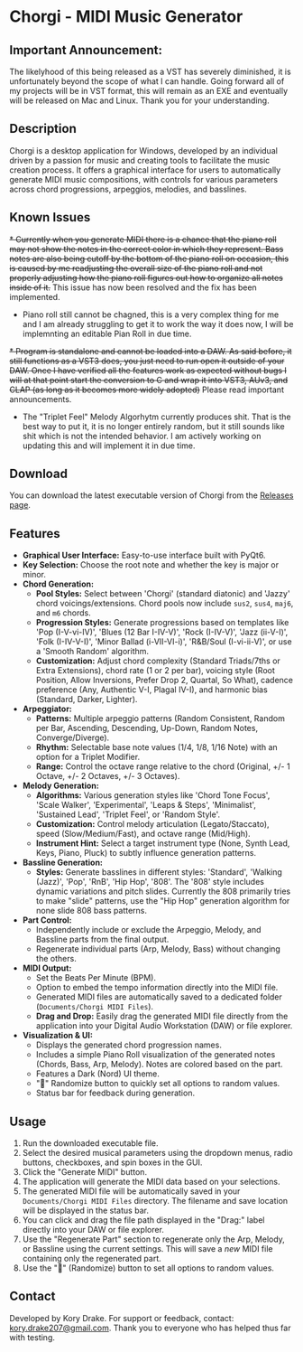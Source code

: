 # Chorgi - MIDI Music Generator


## Important Announcement: 

The likelyhood of this being released as a VST has severely diminished, it is unfortunately beyond the scope of what I can handle. Going forward all of my projects will be in VST format, this will remain as an EXE and eventually will be released on Mac and Linux. Thank you for your understanding. 



## Description

Chorgi is a desktop application for Windows, developed by an individual driven by a passion for music and creating tools to facilitate the music creation process. It offers a graphical interface for users to automatically generate MIDI music compositions, with controls for various parameters across chord progressions, arpeggios, melodies, and basslines.

## Known Issues 

~~* Currently when you generate MIDI there is a chance that the piano roll may not show the notes in the correct color in which they represent. Bass notes are also being cutoff by the bottom of the piano roll on occasion, this is caused by me readjusting the overall size of the piano roll and not properly adjusting how the piano roll figures out how to organize all notes inside of it.~~ This issue has now been resolved and the fix has been implemented.

* Piano roll still cannot be chagned, this is a very complex thing for me and I am already struggling to get it to work the way it does now, I will be implemnting an editable Pian Roll in due time. 

~~* Program is standalone and cannot be loaded into a DAW. As said before, it still functions as a VST3 does, you just need to run open it outside of your DAW. Once I have verified all the features work as expected without bugs I will at that point start the conversion to C and wrap it into VST3, AUv3, and CLAP (as long as it becomes more widely adopted)~~ Please read important announcements.

* The "Triplet Feel" Melody Algorhytm currently produces shit. That is the best way to put it, it is no longer entirely random, but it still sounds like shit which is not the intended behavior. I am actively working on updating this and will implement it in due time.

## Download

You can download the latest executable version of Chorgi from the [Releases page](https://github.com/Kory111111111111111111/Chorgi/releases/tag/Downloads).

## Features

* **Graphical User Interface:** Easy-to-use interface built with PyQt6.
* **Key Selection:** Choose the root note and whether the key is major or minor.
* **Chord Generation:**
    * **Pool Styles:** Select between 'Chorgi' (standard diatonic) and 'Jazzy' chord voicings/extensions. Chord pools now include `sus2`, `sus4`, `maj6`, and `m6` chords.
    * **Progression Styles:** Generate progressions based on templates like 'Pop (I-V-vi-IV)', 'Blues (12 Bar I-IV-V)', 'Rock (I-IV-V)', 'Jazz (ii-V-I)', 'Folk (I-IV-V-I)', 'Minor Ballad (i-VII-VI-i)', 'R&B/Soul (I-vi-ii-V)', or use a 'Smooth Random' algorithm.
    * **Customization:** Adjust chord complexity (Standard Triads/7ths or Extra Extensions), chord rate (1 or 2 per bar), voicing style (Root Position, Allow Inversions, Prefer Drop 2, Quartal, So What), cadence preference (Any, Authentic V-I, Plagal IV-I), and harmonic bias (Standard, Darker, Lighter).
* **Arpeggiator:**
    * **Patterns:** Multiple arpeggio patterns (Random Consistent, Random per Bar, Ascending, Descending, Up-Down, Random Notes, Converge/Diverge).
    * **Rhythm:** Selectable base note values (1/4, 1/8, 1/16 Note) with an option for a Triplet Modifier.
    * **Range:** Control the octave range relative to the chord (Original, +/- 1 Octave, +/- 2 Octaves, +/- 3 Octaves).
* **Melody Generation:**
    * **Algorithms:** Various generation styles like 'Chord Tone Focus', 'Scale Walker', 'Experimental', 'Leaps & Steps', 'Minimalist', 'Sustained Lead', 'Triplet Feel', or 'Random Style'.
    * **Customization:** Control melody articulation (Legato/Staccato), speed (Slow/Medium/Fast), and octave range (Mid/High).
    * **Instrument Hint:** Select a target instrument type (None, Synth Lead, Keys, Piano, Pluck) to subtly influence generation patterns.
* **Bassline Generation:**
    * **Styles:** Generate basslines in different styles: 'Standard', 'Walking (Jazz)', 'Pop', 'RnB', 'Hip Hop', '808'. The '808' style includes dynamic variations and pitch slides. Currently the 808 primarily tries to make "slide" patterns, use the "Hip Hop" generation algorithm for none slide 808 bass patterns.
* **Part Control:**
    * Independently include or exclude the Arpeggio, Melody, and Bassline parts from the final output.
    * Regenerate individual parts (Arp, Melody, Bass) without changing the others.
* **MIDI Output:**
    * Set the Beats Per Minute (BPM).
    * Option to embed the tempo information directly into the MIDI file.
    * Generated MIDI files are automatically saved to a dedicated folder (`Documents/Chorgi MIDI Files`).
    * **Drag and Drop:** Easily drag the generated MIDI file directly from the application into your Digital Audio Workstation (DAW) or file explorer.
* **Visualization & UI:**
    * Displays the generated chord progression names.
    * Includes a simple Piano Roll visualization of the generated notes (Chords, Bass, Arp, Melody). Notes are colored based on the part.
    * Features a Dark (Nord) UI theme.
    * "🎲" Randomize button to quickly set all options to random values.
    * Status bar for feedback during generation.

## Usage

1.  Run the downloaded executable file.
2.  Select the desired musical parameters using the dropdown menus, radio buttons, checkboxes, and spin boxes in the GUI.
3.  Click the "Generate MIDI" button.
4.  The application will generate the MIDI data based on your selections.
5.  The generated MIDI file will be automatically saved in your `Documents/Chorgi MIDI Files` directory. The filename and save location will be displayed in the status bar.
6.  You can click and drag the file path displayed in the "Drag:" label directly into your DAW or file explorer.
7.  Use the "Regenerate Part" section to regenerate only the Arp, Melody, or Bassline using the current settings. This will save a *new* MIDI file containing only the regenerated part.
8.  Use the "🎲" (Randomize) button to set all options to random values.

## Contact

Developed by Kory Drake. For support or feedback, contact: kory.drake207@gmail.com. Thank you to everyone who has helped thus far with testing.
